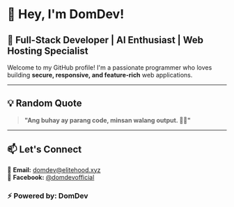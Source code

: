 # 👋 Hey, I'm DomDev!  
## 🚀 Full-Stack Developer | AI Enthusiast | Web Hosting Specialist  

Welcome to my GitHub profile! I'm a passionate programmer who loves building **secure, responsive, and feature-rich** web applications.  

---

## 💡 Random Quote  
> **"Ang buhay ay parang code, minsan walang output. 🤷‍♂️"**


---

## 📫 Let's Connect  
📧 **Email:** domdev@elitehood.xyz  
📒 **Facebook:** [@domdevofficial](https://facebook.com/domdevofficial)  

### ⚡ Powered by: DomDev
